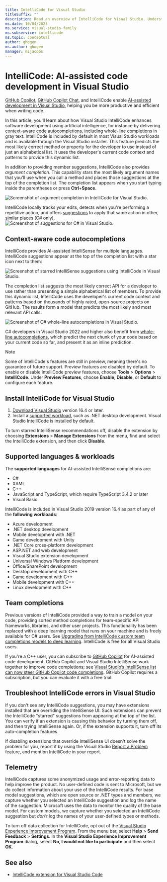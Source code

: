 ```yaml
---
title: IntelliCode for Visual Studio
titleSuffix: ""
description: Read an overview of IntelliCode for Visual Studio. Understand preview features, supported languages, prerequisites, troubleshooting issues, and telemetry.
ms.date: 10/04/2023
ms.service: visual-studio-family
ms.subservice: intellicode
ms.topic: conceptual
author: ghogen
ms.author: ghogen
manager: mijacobs
---
```

# IntelliCode: AI-assisted code development in Visual Studio

[GitHub Copilot](visual-studio-github-copilot-extension.md), [GitHub Copilot Chat](visual-studio-github-copilot-chat.md), and IntelliCode enable [AI-assisted development in Visual Studio](ai-assisted-development-visual-studio.md), helping you be more productive and efficient when writing code. 

In this article, you'll learn about how Visual Studio IntelliCode enhances software development using artificial intelligence, for instance by delivering [context-aware code autocompletions](#context-aware-code-autocompletions), including whole-line completions in gray text. IntelliCode is included by default in most Visual Studio workloads and is available through the Visual Studio installer. This feature predicts the most likely correct method or property for the developer to use instead of just an alphabetical list. It uses the developer's current code context and patterns to provide this dynamic list.

In addition to providing member suggestions, IntelliCode also provides *argument completion*. This capability stars the most likely argument names that you'll use when you call a method and places those suggestions at the top of the completion list. The completion list appears when you start typing inside the parentheses or press **Ctrl**+**Space**.

![Screenshot of argument completion in IntelliCode for Visual Studio.](media/intellicode/argument-completion.png)

IntelliCode locally tracks your edits, detects when you're performing a repetitive action, and offers [suggestions](intellicode-suggestions.md) to apply that same action in other, similar places (C# only).
  ![Screenshot of suggestions for C# in Visual Studio.](media/intellicode/refactorings-illustrated.png)

## Context-aware code autocompletions

IntelliCode provides AI-assisted IntelliSense for multiple languages. IntelliCode suggestions appear at the top of the completion list with a star icon next to them:

![Screenshot of starred IntelliSense suggestions using IntelliCode in Visual Studio.](media/intellicode/starred-intellisense-suggestions.png)

The completion list suggests the most likely correct API for a developer to use rather than presenting a simple alphabetical list of members. To provide this dynamic list, IntelliCode uses the developer's current code context and patterns based on thousands of highly rated, open-source projects on GitHub. The results form a model that predicts the most likely and most relevant API calls.

![Screenshot of C# whole-line autocompletions in Visual Studio.](media/intellicode/intellicode-visual-studio-whole-line-completions-small.png)

C# developers in Visual Studio 2022 and higher also benefit from [whole-line autocompletions](visual-studio-whole-line-completions.md), which predict the next chunk of your code based on your current code so far, and present it as an inline prediction. 

> [!NOTE]
> Some of IntelliCode's features are still in preview, meaning there's no guarantee of future support. Preview features are disabled by default. To enable or disable IntelliCode preview features, choose **Tools** > **Options** > **IntelliCode**. Under **Preview Features**, choose **Enable**, **Disable**, or **Default** to configure each feature.

## Install IntelliCode for Visual Studio

1. [Download Visual Studio](https://visualstudio.microsoft.com/downloads/?utm_medium=microsoft&utm_source=learn.microsoft.com&utm_campaign=inline+link&utm_content=download+vs2019) version 16.4 or later.
2. Install a [supported workload](#supported-languages--workloads), such as .NET desktop development. 
   Visual Studio IntelliCode is installed by default.

To turn starred IntelliSense recommendations off, disable the extension by choosing **Extensions** > **Manage Extensions** from the menu, find and select the IntelliCode extension, and then click **Disable**.

## Supported languages & workloads

The **supported languages** for AI-assisted IntelliSense completions are:

- C#
- XAML
- C++
- JavaScript and TypeScript, which require TypeScript 3.4.2 or later
- Visual Basic

IntelliCode is included in Visual Studio 2019 version 16.4 as part of any of the **following workloads**:

- Azure development
- .NET desktop development
- Mobile development with .NET
- Game development with Unity
- .NET Core cross-platform development
- ASP.NET and web development
- Visual Studio extension development
- Universal Windows Platform development
- Office/SharePoint development
- Desktop development with C++
- Game development with C++
- Mobile development with C++
- Linux development with C++
  
## Team completions

Previous versions of IntelliCode provided a way to train a model on your code, providing sorted method completions for team-specific API frameworks, libraries, and other user projects. This functionality has been replaced with a deep learning model that runs on your machine and is freely available for C# users. See [Upgrading from IntelliCode custom team completions models to deep learning](https://devblogs.microsoft.com/visualstudio/upgrading-from-intellicode-custom-team-completions-models-to-deep-learning/). IntelliCode is free for all Visual Studio users.

If you're a C++ user, you can subscribe to [GitHub Copilot](https://github.com/features/copilot) for AI-assisted code development. GitHub Copilot and Visual Studio IntelliSense work together to improve code completions; see [Visual Studio’s IntelliSense list can now steer GitHub Copilot code completions](https://devblogs.microsoft.com/visualstudio/github-copilot-visual-studio-intellisense/). GitHub Copilot requires a subscription, but you can evaluate it with a free trial.

## Troubleshoot IntelliCode errors in Visual Studio 

If you don't see any IntelliCode suggestions, you may have extensions installed that are overriding the IntelliSense UI. Such extensions can prevent the IntelliCode "starred" suggestions from appearing at the top of the list. You can verify if an extension is causing this behavior by turning them off, and then trying IntelliSense again. Or, if the extension supports it, turn off its auto-completion features.

If disabling extensions that override IntelliSense UI doesn't solve the problem for you, report it by using the Visual Studio [Report a Problem](how-to-report-a-problem-with-visual-studio.md) feature, and mention IntelliCode in your report.

## Telemetry

IntelliCode captures some anonymized usage and error-reporting data to help improve the product. No user-defined code is sent to Microsoft, but we do collect information about your use of the IntelliCode results.  For base model suggestions, which are open source or .NET types and members, we capture whether you selected an IntelliCode suggestion and log the name of the suggestion. Microsoft uses the data to monitor the quality of the base model. For custom models, we capture whether you selected an IntelliCode suggestion but *don't* log the names of your user-defined types or methods.

To turn off data collection for IntelliCode, opt out of the [Visual Studio Experience Improvement Program](visual-studio-experience-improvement-program.md). From the menu bar, select **Help** > **Send Feedback** > **Settings**. In the **Visual Studio Experience Improvement Program** dialog, select **No, I would not like to participate** and then select **OK**.

## See also

- [IntelliCode extension for Visual Studio Code](/visualstudio/intellicode/intellicode-visual-studio-code)
